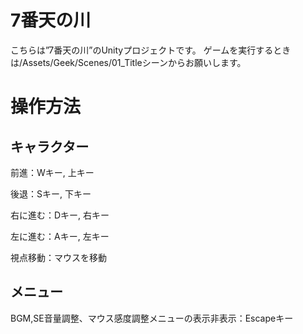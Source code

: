 # 7番天の川
こちらは”7番天の川”のUnityプロジェクトです。
ゲームを実行するときは/Assets/Geek/Scenes/01_Titleシーンからお願いします。　

# 操作方法
## キャラクター
前進：Wキー, 上キー

後退：Sキー, 下キー

右に進む：Dキー, 右キー

左に進む：Aキー, 左キー

視点移動：マウスを移動
## メニュー
BGM,SE音量調整、マウス感度調整メニューの表示非表示：Escapeキー
